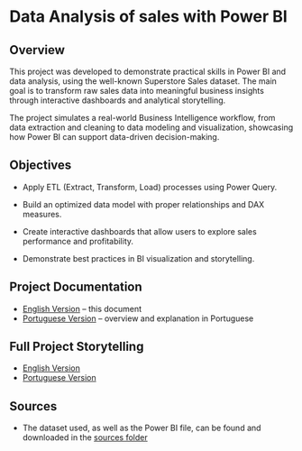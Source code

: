 # Data Analysis of sales with Power BI

## Overview
This project was developed to demonstrate practical skills in Power BI and data analysis, using the well-known Superstore Sales dataset. 
The main goal is to transform raw sales data into meaningful business insights through interactive dashboards and analytical storytelling.

The project simulates a real-world Business Intelligence workflow, from data extraction and cleaning to data modeling and visualization, showcasing how Power BI 
can support data-driven decision-making.

## Objectives
- Apply ETL (Extract, Transform, Load) processes using Power Query.

- Build an optimized data model with proper relationships and DAX measures.

- Create interactive dashboards that allow users to explore sales performance and profitability.

- Demonstrate best practices in BI visualization and storytelling.

## Project Documentation
- [English Version](README.md) – this document  
- [Portuguese Version](README_PT.md) – overview and explanation in Portuguese

## Full Project Storytelling
- [English Version](https://github.com/Benfluc/Projects/blob/main/project6/article_en.md)
- [Portuguese Version](https://github.com/Benfluc/Projects/blob/main/project6/article_pt.md)

## Sources
- The dataset used, as well as the Power BI file, can be found and downloaded in the [sources folder](https://github.com/Benfluc/Projects/tree/main/project6/sources)  



